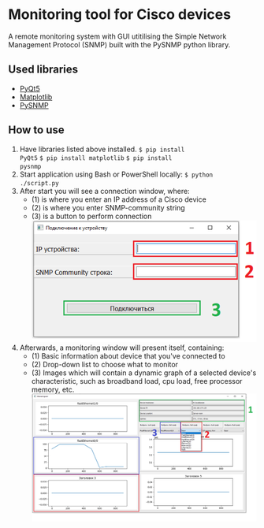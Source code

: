 # Monitoring tool for Cisco devices
A remote monitoring system with GUI utitilising the Simple Network Management Protocol (SNMP) built with the PySNMP python library.

## Used libraries

- [PyQt5](https://pypi.org/project/PyQt5/#:~:text=PyQt5%20is%20a%20comprehensive%20set,including%20iOS%20and%20Android.)
- [Matplotlib](https://matplotlib.org/stable/users/getting_started/)
- [PySNMP](https://pysnmp.readthedocs.io/en/latest/)

## How to use 
1. Have libraries listed above installed.
<code>$ pip install PyQt5</code>
<code>$ pip install matplotlib</code>
<code>$ pip install pysnmp</code>
2.  Start application using Bash or PowerShell locally: 
<code>$ python ./script.py</code>
3.  After start you will see a connection window, where:
	- (1) is where you enter an IP address of a Cisco device
	- (2) is where you enter SNMP-community string
	- (3) is a button to perform connection
![connection_window_img](./images/connection_window_marked.png)
4.  Afterwards, a monitoring window will present itself, containing:
	- (1) Basic information about device that you've connected to
	- (2) Drop-down list to choose what to monitor
	- (3) Images which will contain a dynamic graph of a selected device's characteristic, such as broadband load, cpu load, free processor memory, etc.
![monitoring_window_img](./images/monitoring_window_marked.png)



